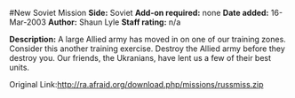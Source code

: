 #New Soviet Mission
**Side:** Soviet
**Add-on required:** none
**Date added:** 16-Mar-2003
**Author:** Shaun Lyle
**Staff rating:** n/a

**Description:** A large Allied army has moved in on one of our training zones. Consider this another training exercise. Destroy the Allied army before they destroy you. Our friends, the Ukranians, have lent us a few of their best units.

Original Link:http://ra.afraid.org/download.php/missions/russmiss.zip
